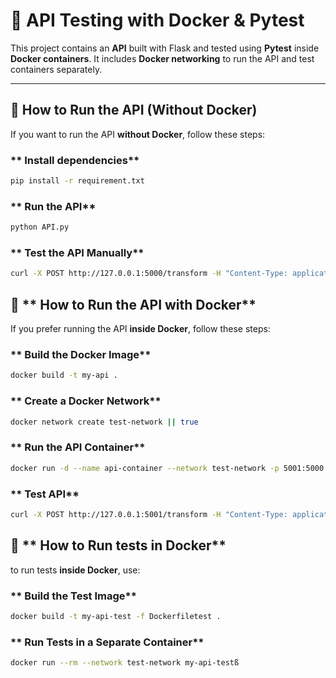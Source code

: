 # 🚀 API Testing with Docker & Pytest

This project contains an **API** built with Flask and tested using **Pytest** inside **Docker containers**. It includes **Docker networking** to run the API and test containers separately.

---

## 📌 **How to Run the API (Without Docker)**
If you want to run the API **without Docker**, follow these steps:

### ** Install dependencies**
```sh
pip install -r requirement.txt
```
### ** Run the API**
```sh
python API.py
```
### ** Test the API Manually**
```sh
curl -X POST http://127.0.0.1:5000/transform -H "Content-Type: application/json" -d '{"text": "hello"}'
```
## 📌 ** How to Run the API with Docker**
If you prefer running the API **inside Docker**, follow these steps:

### **  Build the Docker Image**
```sh
docker build -t my-api .
```

### **  Create a Docker Network**
```sh
docker network create test-network || true
```

### ** Run the API Container**
```sh
docker run -d --name api-container --network test-network -p 5001:5000 my-api
```

### ** Test API**
```sh
curl -X POST http://127.0.0.1:5001/transform -H "Content-Type: application/json" -d '{"text": "hello"}'
```

## 📌 ** How to Run tests in Docker**
to run tests **inside Docker**, use:

### **  Build the Test Image**
```sh
docker build -t my-api-test -f Dockerfiletest .
```

### ** Run Tests in a Separate Container**
```sh
docker run --rm --network test-network my-api-testß
```